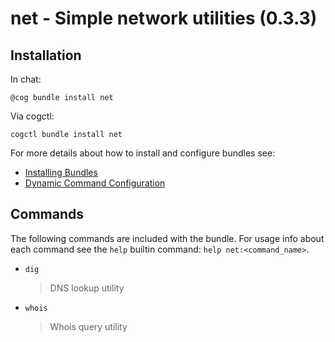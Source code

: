 # net - Simple network utilities (0.3.3)



## Installation

In chat:

```
@cog bundle install net
```

Via cogctl:

```
cogctl bundle install net
```

For more details about how to install and configure bundles see:

* [Installing Bundles](https://cog-book.operable.io/#_installing_bundles)
* [Dynamic Command Configuration](https://cog-book.operable.io/#_dynamic_command_configuration)

## Commands

The following commands are included with the bundle. For usage info
about each command see the `help` builtin command: `help net:<command_name>`.

* `dig`
  > DNS lookup utility

* `whois`
  > Whois query utility
